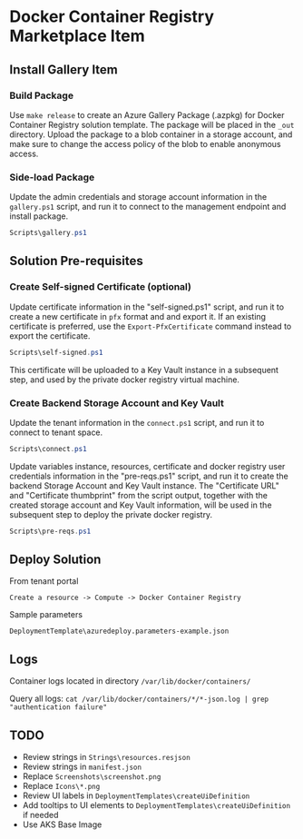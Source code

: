 # Docker Container Registry Marketplace Item

## Install Gallery Item

### Build Package

Use `make release` to create an Azure Gallery Package (.azpkg) for Docker Container Registry solution template. The package will be placed in the `_out` directory. Upload the package to a blob container in a storage account, and make sure to change the access policy of the blob to enable anonymous access.

### Side-load Package

Update the admin credentials and storage account information in the `gallery.ps1` script, and run it to connect to the management endpoint and install package.

```powershell
Scripts\gallery.ps1
```

## Solution Pre-requisites

### Create Self-signed Certificate (optional)

Update certificate information in the "self-signed.ps1" script, and run it to create a new certificate in `pfx` format and and export it. If an existing certificate is preferred, use the `Export-PfxCertificate` command instead to export the certificate.

```powershell
Scripts\self-signed.ps1
```

This certificate will be uploaded to a Key Vault instance in a subsequent step, and used by the private docker registry virtual machine.

### Create Backend Storage Account and Key Vault

Update the tenant information in the `connect.ps1` script, and run it to connect to tenant space.

```powershell
Scripts\connect.ps1
```

Update variables instance, resources, certificate and docker registry user credentials information in the "pre-reqs.ps1" script, and run it to create the backend Storage Account and Key Vault instance. The "Certificate URL" and "Certificate thumbprint" from the script output, together with the created storage account and Key Vault information, will be used in the subsequent step to deploy the private docker registry.

```powershell
Scripts\pre-reqs.ps1
```

## Deploy Solution

From tenant portal

```
Create a resource -> Compute -> Docker Container Registry
```

Sample parameters

```
DeploymentTemplate\azuredeploy.parameters-example.json
```

## Logs

Container logs located in directory `/var/lib/docker/containers/`

Query all logs: `cat /var/lib/docker/containers/*/*-json.log | grep "authentication failure"`

## TODO

- Review strings in `Strings\resources.resjson`
- Review strings in `manifest.json`
- Replace `Screenshots\screenshot.png`
- Replace `Icons\*.png`
- Review UI labels in `DeploymentTemplates\createUiDefinition`
- Add tooltips to UI elements to `DeploymentTemplates\createUiDefinition` if needed
- Use AKS Base Image
